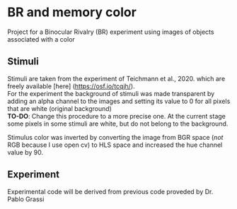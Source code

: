 # BR and memory color

Project for a Binocular Rivalry (BR) experiment using images of objects associated with a color

## Stimuli
Stimuli are taken from the experiment of Teichmann et al., 2020. which are freely available [here] (https://osf.io/tcqjh/).<br>
For the experiment the background of stimuli was made transparent by adding an alpha channel to the images and setting its value to 0 for all pixels that are white (original background)<br>
**TO-DO**: Change this procedure to a more precise one. At the current stage some pixels in some stimuli are white, but do not belong to the background.<br>

Stimulus color was inverted by converting the image from BGR space (*not* RGB because I use open cv) to HLS space and increased the hue channel value by 90.

## Experiment
Experimental code will be derived from previous code proveded by Dr. Pablo Grassi
